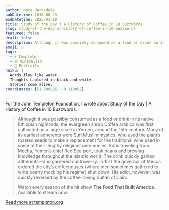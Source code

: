 ```yaml
---
author: Nate Barksdale
pubDatetime: 2018-08-23
modDatetime: 2025-03-18
title: Study of the Day | A History of Coffee in 10 Buzzwords
slug: study-of-the-day-a-history-of-coffee-in-10-buzzwords
featured: false
draft: false
description: Although it was possibly consumed as a food or drink in its native Ethiopian highlands, the evergreen shrub Coffea arabica was first cultivated on a large scale...
emoji: 📝
tags:
  - 🌀 Templeton
  - 🌐 Minimalism
  - 👤 Portraits
haiku: |
  Words flow like water,
  Thoughts captured in black and white,
  Stories come alive.
coordinates: [51.509865, -0.118092]
---
```


For the John Templeton Foundation, I wrote about Study of the Day | A History of Coffee in 10 Buzzwords.

> Although it was possibly consumed as a food or drink in its native Ethiopian highlands, the evergreen shrub Coffea arabica was first cultivated on a large scale in Yemen, around the 15th century. Many of its earliest adherents were Sufi Muslim mystics, who used the plant’s roasted seeds to make a replacement for the traditional wine used in some of their lengthy religious ceremonies. Sufis traveling from Mocha, Yemen’s chief Red Sea port, took beans and brewing knowledge throughout the Islamic world. The drink quickly gained adherents—and garnered controversy. In 1511 the governor of Mecca ordered the city’s coffeehouses (where men sometimes gathered to write poetry mocking his regime) shut down. His edict, however, was quickly reversed by the coffee-loving Sultan of Cairo.
>
> Watch every season of the hit show **The Food That Built America**. Available to stream now.

[Read more at templeton.org](https://www.history.com/news/a-history-of-coffee-in-10-buzzwords)
